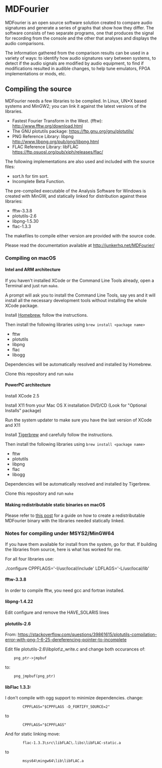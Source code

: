 # MDFourier

MDFourier is an open source software solution created to compare audio signatures and generate a series of graphs that show how they differ. The software consists of two separate programs, one that produces the signal for recording from the console and the other that analyses and displays the audio comparisons.

The information gathered from the comparison results can be used in a variety of ways: to identify how audio signatures vary between systems, to detect if the audio signals are modified by audio equipment, to find if modifications resulted in audible changes, to help tune emulators, FPGA implementations or mods, etc.

## Compiling the source 
MDFourier needs a few libraries to be compiled. In Linux, UN*X based systems and MinGW2; you can link it against the latest versions of the libraries.

- Fastest Fourier Transform in the West. (fftw): http://www.fftw.org/download.html
- The GNU plotutils package: https://ftp.gnu.org/gnu/plotutils/
- PNG Reference Library: libpng http://www.libpng.org/pub/png/libpng.html
- FLAC Reference Library: libFLAC https://ftp.osuosl.org/pub/xiph/releases/flac/

The following implementations are also used and included with the source files:

- sort.h for tim sort.
- Incomplete Beta Function.

The pre-compiled executable of the Analysis Software for Windows is created with MinGW, and statically linked for distribution against these libraries:

- fftw-3.3.8
- plotutils-2.6
- libpng-1.5.30
- flac-1.3.3

The makefiles to compile either version are provided with the source code. 

Please read the documentation available at http://junkerhq.net/MDFourier/

### Compiling on macOS
#### Intel and ARM architecture

If you haven't installed XCode or the Command Line Tools already, open a Terminal and just run `make`.

A prompt will ask you to install the Command Line Tools, say yes and it will install all the necessary development tools without installing the whole XCode package.

Install [Homebrew](https://brew.sh), follow the instructions.

Then install the following libraries using `brew install <package name>`
- fttw
- plotutils
- libpng
- flac
- libogg

Dependencies will be automatically resolved and installed by Homebrew.

Clone this repository and run `make`

#### PowerPC architecture

Install XCode 2.5

Install X11 from your Mac OS X installation DVD/CD (Look for "Optional Installs" package)

Run the system updater to make sure you have the last version of XCode and X11

Install [Tigerbrew](https://github.com/mistydemeo/tigerbrew/) and carefully follow the instructions.

Then install the following libraries using `brew install <package name>`
- fttw
- plotutils
- libpng
- flac
- libogg

Dependencies will be automatically resolved and installed by Tigerbrew.

Clone this repository and run `make`

#### Making redistributable static binaries on macOS

Please refer to [this post](https://donluca.theclassicgamer.net/compiling-static-binaries-on-macos/) for a guide on how to create a redistributable MDFourier binary with the libraries needed statically linked.

### Notes for compiling under MSYS2/MinGW64

If you have them available for install from the system, go for that. If building the libraries from source, here is what has worked for me.

For all four libraries use: 

./configure CPPFLAGS='-I/usr/local/include' LDFLAGS='-L/usr/local/lib' 

#### fftw-3.3.8
In order to compile fftw, you need gcc and fortran installed.

#### libpng-1.4.22
Edit configure and remove the HAVE_SOLARIS lines

#### plotutils-2.6
From: https://stackoverflow.com/questions/39861615/plotutils-compilation-error-with-png-1-6-25-dereferencing-pointer-to-incomplete

Edit file plotutils-2.6\libplot\z_write.c and change both occurances of:

        png_ptr->jmpbuf

to:

        png_jmpbuf(png_ptr)

#### libFlac 1.3.3:

I don't compile with ogg support to minimize dependencies. 
change:

            CPPFLAGS="$CPPFLAGS -D_FORTIFY_SOURCE=2" 

to

            CPPFLAGS="$CPPFLAGS" 

And for static linking move:

            flac-1.3.3\src\libFLAC\.libs\libFLAC-static.a

to

            msys64\mingw64\lib\libFLAC.a




